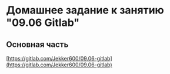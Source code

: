 # Домашнее задание к занятию "09.06 Gitlab"
## Основная часть
[https://gitlab.com/Jekker600/09.06-gitlab](https://gitlab.com/Jekker600/09.06-gitlab)
